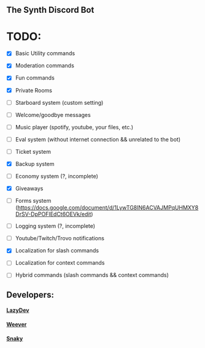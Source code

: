 ## The Synth Discord Bot

# TODO:

- [x] Basic Utility commands 
- [x] Moderation commands
- [x] Fun commands 
- [x] Private Rooms
- [ ] Starboard system (custom setting)
- [ ] Welcome/goodbye messages
- [ ] Music player (spotify, youtube, your files, etc.)
- [ ] Eval system (without internet connection && unrelated to the bot)
- [ ] Ticket system
- [x] Backup system 
- [ ] Economy system (?, incomplete)
- [x] Giveaways 
- [ ] Forms system (https://docs.google.com/document/d/1LywTG8IN6ACVAJMPqUHMXY8DrSV-DpPOFIEdCt6OEVk/edit)
- [ ] Logging system (?, incomplete)
- [ ] Youtube/Twitch/Trovo notifications
- [x] Localization for slash commands
- [ ] Localization for context commands
- [ ] Hybrid commands (slash commands && context commands)



## Developers:
#### [LazyDev](https://github.com/devbutlazy)
#### [Weever](https://github.com/prunus1337)
#### [Snaky](https://github.com/Snaky1a)
